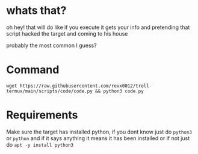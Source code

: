 # whats that?

oh hey! that will do like if you execute it gets your info and pretending that script hacked the target and coming to his house

probably the most common I guess?


# Command

```wget https://raw.githubusercontent.com/revx0012/troll-termux/main/scripts/code/code.py && python3 code.py```

# Requirements


Make sure the target has installed python, if you dont know just do ```python3``` or ```python``` and if it says anything it means it has been installed
or if not just do ```apt -y install python3```

